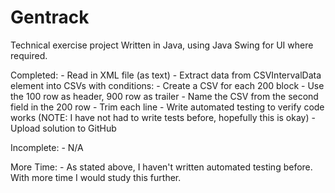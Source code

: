 # Gentrack
Technical exercise project
Written in Java, using Java Swing for UI where required.

Completed:
	- Read in XML file (as text)
	- Extract data from CSVIntervalData element into CSVs with conditions:
		- Create a CSV for each 200 block
		- Use the 100 row as header, 900 row as trailer
		- Name the CSV from the second field in the 200 row
		- Trim each line
	- Write automated testing to verify code works (NOTE: I have not had to write tests before, hopefully this is okay)
	- Upload solution to GitHub

Incomplete:
	- N/A

More Time:
	- As stated above, I haven't written automated testing before. With more time I would study this further.